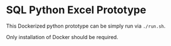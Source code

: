 # SQL Python Excel Prototype

This Dockerized python prototype can be simply run via `./run.sh`.

Only installation of Docker should be required.
